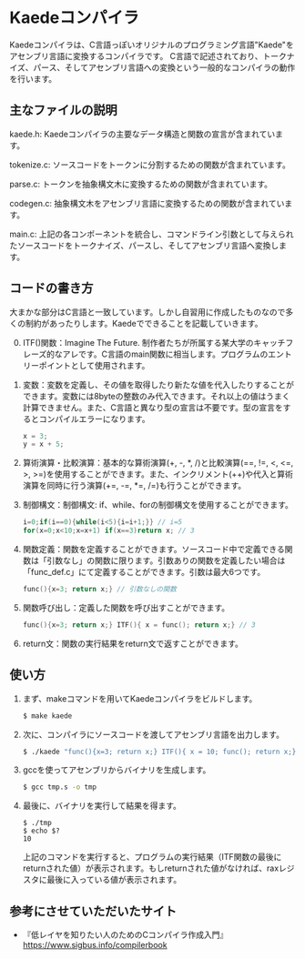 # Kaedeコンパイラ

Kaedeコンパイラは、C言語っぽいオリジナルのプログラミング言語"Kaede"をアセンブリ言語に変換するコンパイラです。
C言語で記述されており、トークナイズ、パース、そしてアセンブリ言語への変換という一般的なコンパイラの動作を行います。

## 主なファイルの説明

kaede.h: Kaedeコンパイラの主要なデータ構造と関数の宣言が含まれています。

tokenize.c: ソースコードをトークンに分割するための関数が含まれています。

parse.c: トークンを抽象構文木に変換するための関数が含まれています。

codegen.c: 抽象構文木をアセンブリ言語に変換するための関数が含まれています。

main.c: 上記の各コンポーネントを統合し、コマンドライン引数として与えられたソースコードをトークナイズ、パースし、そしてアセンブリ言語へ変換します。

## コードの書き方

大まかな部分はC言語と一致しています。しかし自習用に作成したものなので多くの制約があったりします。Kaedeでできることを記載していきます。

0. ITF()関数：Imagine The Future. 制作者たちが所属する某大学のキャッチフレーズ的なアレです。C言語のmain関数に相当します。プログラムのエントリーポイントとして使用されます。

1. 変数：変数を定義し、その値を取得したり新たな値を代入したりすることができます。変数には8byteの整数のみ代入できます。それ以上の値はうまく計算できません。また、C言語と異なり型の宣言は不要です。型の宣言をするとコンパイルエラーになります。
    ```c
    x = 3;
    y = x + 5;
    ```

2. 算術演算・比較演算：基本的な算術演算(+, -, *, /)と比較演算(==, !=, <, <=, >, >=)を使用することができます。また、インクリメント(++)や代入と算術演算を同時に行う演算(+=, -=, *=, /=)も行うことができます。

3. 制御構文：制御構文: if、while、forの制御構文を使用することができます。
    ```c
    i=0;if(i==0){while(i<5){i=i+1;}} // i=5
    for(x=0;x<10;x=x+1) if(x==3)return x; // 3
    ```

4. 関数定義：関数を定義することができます。ソースコード中で定義できる関数は「引数なし」の関数に限ります。引数ありの関数を定義したい場合は「func_def.c」にて定義することができます。引数は最大6つです。
    ```c
    func(){x=3; return x;} // 引数なしの関数
    ```
5. 関数呼び出し：定義した関数を呼び出すことができます。
    ```c
    func(){x=3; return x;} ITF(){ x = func(); return x;} // 3
    ```
6. return文：関数の実行結果をreturn文で返すことができます。


## 使い方

1. まず、makeコマンドを用いてKaedeコンパイラをビルドします。

    ```bash
    $ make kaede
    ```
2. 次に、コンパイラにソースコードを渡してアセンブリ言語を出力します。

    ```bash
    $ ./kaede "func(){x=3; return x;} ITF(){ x = 10; func(); return x;}" > tmp.s
    ```

3. gccを使ってアセンブリからバイナリを生成します。

    ```bash
    $ gcc tmp.s -o tmp
    ```

4. 最後に、バイナリを実行して結果を得ます。

    ```
    $ ./tmp
    $ echo $?
    10
    ```

    上記のコマンドを実行すると、プログラムの実行結果（ITF関数の最後にreturnされた値）が表示されます。もしreturnされた値がなければ、raxレジスタに最後に入っている値が表示されます。

## 参考にさせていただいたサイト

* 『低レイヤを知りたい人のためのCコンパイラ作成入門』
https://www.sigbus.info/compilerbook
